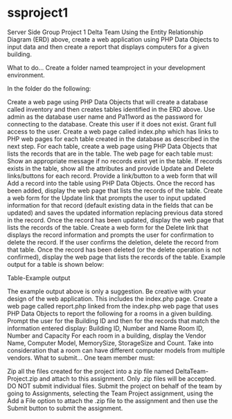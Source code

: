 # ssproject1
Server Side Group Project 1
Delta Team
Using the Entity Relationship Diagram (ERD) above, create a web application using PHP Data Objects to input data and then create a report that displays computers for a given building.

What to do...
Create a folder named teamproject in your development environment.

In the folder do the following:

Create a web page using PHP Data Objects that will create a database called inventory and then creates tables identified in the ERD above. Use admin as the database user name and Pa11word as the password for connecting to the database. Create this user if it does not exist. Grant full access to the user.
Create a web page called index.php which has links to PHP web pages for each table created in the database as described in the next step.
For each table, create a web page using PHP Data Objects that lists the records that are in the table. The web page for each table must:
Show an appropriate message if no records exist yet in the table.
If records exists in the table, show all the attributes and provide Update and Delete links/buttons for each record.
Provide a link/button to a web form that will Add a record into the table using PHP Data Objects. Once the record has been added, display the web page that lists the records of the table.
Create a web form for the Update link that prompts the user to input updated information for that record (default existing data in the fields that can be updated) and saves the updated information replacing previous data stored in the record. Once the record has been updated, display the web page that lists the records of the table.
Create a web form for the Delete link that displays the record information and prompts the user for confirmation to delete the record. If the user confirms the deletion, delete the record from that table. Once the record has been deleted (or the delete operation is not confirmed), display the web page that lists the records of the table.
Example output for a table is shown below:

Table-Example output

The example output above is only a suggestion. Be creative with your design of the web application. This includes the index.php page.
Create a web page called report.php linked from the index.php web page that uses PHP Data Objects to report the following for a rooms in a given building. Prompt the user for the Building ID and then for the records that match the information entered display:
Building ID, Number and Name
Room ID, Number and Capacity
For each room in a building, display the Vendor Name, Computer Model, MemorySize, StorageSize and Count. Take into consideration that a room can have different computer models from multiple vendors.
What to submit...
One team member must:

Zip all the files created for the project into a zip file named DeltaTeam-Project.zip and attach to this assignment. Only .zip files will be accepted. DO NOT submit individual files.
Submit the project on behalf of the team by going to Assignments, selecting the Team Project assignment, using the Add a File option to attach the .zip file to the assignment and then use the Submit button to submit the assignment.
